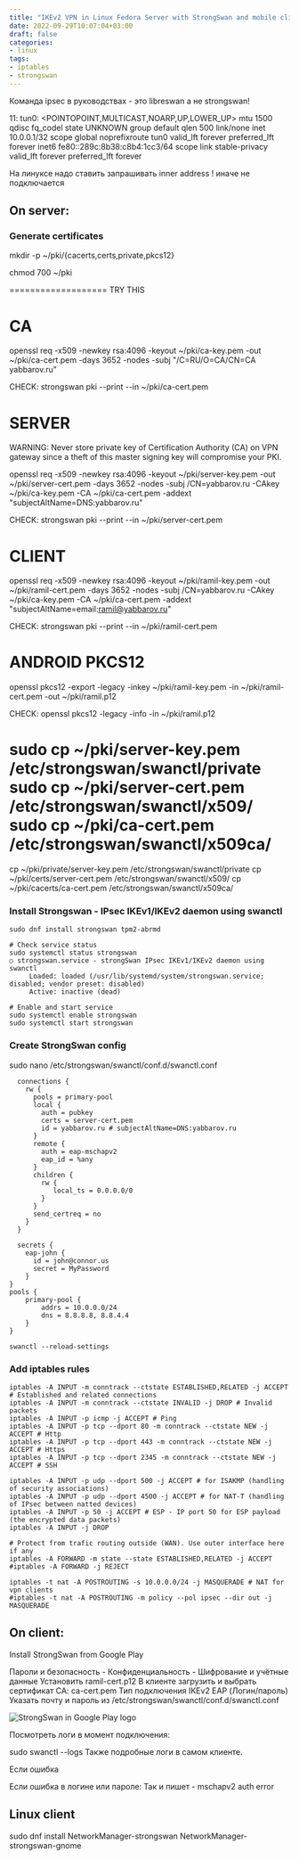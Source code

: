 ```yaml
---
title: "IKEv2 VPN in Linux Fedora Server with StrongSwan and mobile clients"
date: 2022-09-29T10:07:04+03:00
draft: false
categories:
- linux
tags:
- iptables
- strongswan
---
```

<!--more-->

Команда ipsec в руководствах - это libreswan а не strongswan!

11: tun0: <POINTOPOINT,MULTICAST,NOARP,UP,LOWER_UP> mtu 1500 qdisc fq_codel state UNKNOWN group default qlen 500
    link/none 
    inet 10.0.0.1/32 scope global noprefixroute tun0
       valid_lft forever preferred_lft forever
    inet6 fe80::289c:8b38:c8b4:1cc3/64 scope link stable-privacy 
       valid_lft forever preferred_lft forever

На линуксе надо ставить запрашивать inner address ! иначе не подключается

## On server:

### Generate certificates
mkdir -p ~/pki/{cacerts,certs,private,pkcs12}

chmod 700 ~/pki

===================
TRY THIS
# CA
openssl req -x509 -newkey rsa:4096 -keyout ~/pki/ca-key.pem -out ~/pki/ca-cert.pem -days 3652 -nodes -subj "/C=RU/O=CA/CN=CA yabbarov.ru"

CHECK: strongswan pki --print --in ~/pki/ca-cert.pem 

# SERVER

WARNING: Never store private key of Certification Authority (CA) on VPN gateway since a theft of this master signing key will compromise your PKI.

openssl req -x509 -newkey rsa:4096 -keyout ~/pki/server-key.pem -out ~/pki/server-cert.pem -days 3652 -nodes -subj /CN=yabbarov.ru -CAkey ~/pki/ca-key.pem -CA ~/pki/ca-cert.pem -addext "subjectAltName=DNS:yabbarov.ru"

CHECK: strongswan pki --print --in ~/pki/server-cert.pem 

# CLIENT
openssl req -x509 -newkey rsa:4096 -keyout ~/pki/ramil-key.pem -out ~/pki/ramil-cert.pem -days 3652 -nodes -subj /CN=yabbarov.ru -CAkey ~/pki/ca-key.pem -CA ~/pki/ca-cert.pem -addext "subjectAltName=email:ramil@yabbarov.ru"

CHECK: strongswan pki --print --in ~/pki/ramil-cert.pem 

# ANDROID PKCS12
openssl pkcs12 -export -legacy -inkey ~/pki/ramil-key.pem -in ~/pki/ramil-cert.pem -out ~/pki/ramil.p12

CHECK:
openssl pkcs12 -legacy -info -in ~/pki/ramil.p12

sudo cp ~/pki/server-key.pem /etc/strongswan/swanctl/private
sudo cp ~/pki/server-cert.pem /etc/strongswan/swanctl/x509/
sudo cp ~/pki/ca-cert.pem /etc/strongswan/swanctl/x509ca/
===================

cp ~/pki/private/server-key.pem /etc/strongswan/swanctl/private
cp ~/pki/certs/server-cert.pem /etc/strongswan/swanctl/x509/
cp ~/pki/cacerts/ca-cert.pem /etc/strongswan/swanctl/x509ca/

### Install Strongswan - IPsec IKEv1/IKEv2 daemon using swanctl
```
sudo dnf install strongswan tpm2-abrmd

# Check service status
sudo systemctl status strongswan
○ strongswan.service - strongSwan IPsec IKEv1/IKEv2 daemon using swanctl
     Loaded: loaded (/usr/lib/systemd/system/strongswan.service; disabled; vendor preset: disabled)
     Active: inactive (dead)

# Enable and start service
sudo systemctl enable strongswan
sudo systemctl start strongswan
```
### Create StrongSwan config 

sudo nano /etc/strongswan/swanctl/conf.d/swanctl.conf 
```
  connections {
    rw {
      pools = primary-pool
      local {
        auth = pubkey
        certs = server-cert.pem
        id = yabbarov.ru # subjectAltName=DNS:yabbarov.ru
      }
      remote {
        auth = eap-mschapv2
        eap_id = %any        
      }
      children {
        rw {
           local_ts = 0.0.0.0/0
        }
      }
      send_certreq = no
    }
  }

  secrets {
    eap-john {
      id = john@connor.us
      secret = MyPassword
    }
}
pools {
    primary-pool {
        addrs = 10.0.0.0/24
        dns = 8.8.8.8, 8.8.4.4
    }
}
```
```
swanctl --reload-settings
```

### Add iptables rules
```
iptables -A INPUT -m conntrack --ctstate ESTABLISHED,RELATED -j ACCEPT # Established and related connections
iptables -A INPUT -m conntrack --ctstate INVALID -j DROP # Invalid packets
iptables -A INPUT -p icmp -j ACCEPT # Ping
iptables -A INPUT -p tcp --dport 80 -m conntrack --ctstate NEW -j ACCEPT # Http
iptables -A INPUT -p tcp --dport 443 -m conntrack --ctstate NEW -j ACCEPT # Https
iptables -A INPUT -p tcp --dport 2345 -m conntrack --ctstate NEW -j ACCEPT # SSH

iptables -A INPUT -p udp --dport 500 -j ACCEPT # for ISAKMP (handling of security associations)
iptables -A INPUT -p udp --dport 4500 -j ACCEPT # for NAT-T (handling of IPsec between natted devices)
iptables -A INPUT -p 50 -j ACCEPT # ESP - IP port 50 for ESP payload (the encrypted data packets)
iptables -A INPUT -j DROP

# Protect from trafic routing outside (WAN). Use outer interface here if any
iptables -A FORWARD -m state --state ESTABLISHED,RELATED -j ACCEPT
#iptables -A FORWARD -j REJECT

iptables -t nat -A POSTROUTING -s 10.0.0.0/24 -j MASQUERADE # NAT for vpn clients
#iptables -t nat -A POSTROUTING -m policy --pol ipsec --dir out -j MASQUERADE
```
## On client:
Install StrongSwan from Google Play

Пароли и безопасность - Конфиденциальность - Шифрование и учётные данные
Установить ramil-cert.p12
В клиенте загрузить и выбрать сертификат CA: ca-cert.pem
Тип подключения IKEv2 EAP (Логин/пароль)
Указать почту и пароль из /etc/strongswan/swanctl/conf.d/swanctl.conf 

![StrongSwan in Google Play logo](/img/strongswan.webp "StrongSwan logo on Android")

Посмотреть логи в момент подключения: 

sudo swanctl --logs
Также подробные логи в самом клиенте.

Если ошибка 

Если ошибка в логине или пароле:
Так и пишет - mschapv2 auth error

## Linux client
sudo dnf install NetworkManager-strongswan NetworkManager-strongswan-gnome